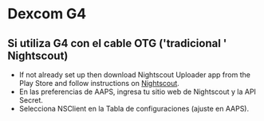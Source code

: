 # Dexcom G4

## Si utiliza G4 con el cable OTG ('tradicional ' Nightscout)
-   If not already set up then download Nightscout Uploader app from the Play Store and follow instructions on [Nightscout](https://nightscout.github.io/).
-   En las preferencias de AAPS, ingresa tu sitio web de Nightscout y la API Secret.
-   Selecciona NSClient en la Tabla de configuraciones (ajuste en AAPS).
